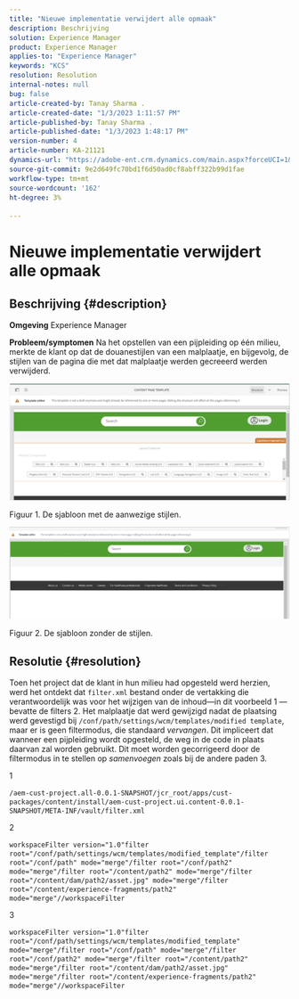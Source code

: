 ```yaml
---
title: "Nieuwe implementatie verwijdert alle opmaak"
description: Beschrijving
solution: Experience Manager
product: Experience Manager
applies-to: "Experience Manager"
keywords: "KCS"
resolution: Resolution
internal-notes: null
bug: false
article-created-by: Tanay Sharma .
article-created-date: "1/3/2023 1:11:57 PM"
article-published-by: Tanay Sharma .
article-published-date: "1/3/2023 1:48:17 PM"
version-number: 4
article-number: KA-21121
dynamics-url: "https://adobe-ent.crm.dynamics.com/main.aspx?forceUCI=1&pagetype=entityrecord&etn=knowledgearticle&id=e75d5a2c-688b-ed11-81ac-6045bd006a22"
source-git-commit: 9e2d649fc70bd1f6d50ad0cf8abff322b99d1fae
workflow-type: tm+mt
source-wordcount: '162'
ht-degree: 3%

---
```


# Nieuwe implementatie verwijdert alle opmaak

## Beschrijving {#description}

<b>Omgeving</b>
Experience Manager


<b>Probleem/symptomen</b>
Na het opstellen van een pijpleiding op één milieu, merkte de klant op dat de douanestijlen van een malplaatje, en bijgevolg, de stijlen van de pagina die met dat malplaatje werden gecreeerd werden verwijderd.



![](assets/___ec5d5a2c-688b-ed11-81ac-6045bd006a22___.png)

Figuur 1. De sjabloon met de aanwezige stijlen.



![](assets/___f05d5a2c-688b-ed11-81ac-6045bd006a22___.png)

Figuur 2. De sjabloon zonder de stijlen.


## Resolutie {#resolution}


Toen het project dat de klant in hun milieu had opgesteld werd herzien, werd het ontdekt dat `filter.xml` bestand onder de vertakking die verantwoordelijk was voor het wijzigen van de inhoud—in dit voorbeeld 1 —bevatte de filters 2.
Het malplaatje dat werd gewijzigd nadat de plaatsing werd gevestigd bij `/conf/path/settings/wcm/templates/modified template`, maar er is geen filtermodus, die standaard *vervangen*.
Dit impliceert dat wanneer een pijpleiding wordt opgesteld, de weg in de code in plaats daarvan zal worden gebruikt.
Dit moet worden gecorrigeerd door de filtermodus in te stellen op *samenvoegen* zoals bij de andere paden 3.

1


```
/aem-cust-project.all-0.0.1-SNAPSHOT/jcr_root/apps/cust-packages/content/install/aem-cust-project.ui.content-0.0.1-SNAPSHOT/META-INF/vault/filter.xml
```



2

```
workspaceFilter version="1.0"filter root="/conf/path/settings/wcm/templates/modified_template"/filter root="/conf/path" mode="merge"/filter root="/conf/path2" mode="merge"/filter root="/content/path2" mode="merge"/filter root="/content/dam/path2/asset.jpg" mode="merge"/filter root="/content/experience-fragments/path2" mode="merge"//workspaceFilter
```




3


```
workspaceFilter version="1.0"filter root="/conf/path/settings/wcm/templates/modified_template" mode="merge"/filter root="/conf/path" mode="merge"/filter root="/conf/path2" mode="merge"/filter root="/content/path2" mode="merge"/filter root="/content/dam/path2/asset.jpg" mode="merge"/filter root="/content/experience-fragments/path2" mode="merge"//workspaceFilter
```





